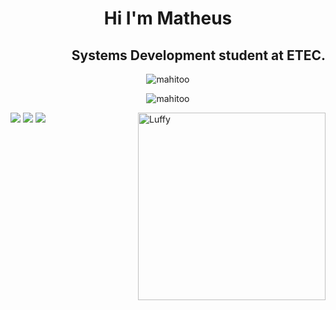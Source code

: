 <h1 align="center">
Hi I'm Matheus
</h1>
<h2 align="right">
Systems Development student at ETEC.
</h2>

<p align="center">
  <img src="https://github-readme-stats.vercel.app/api/top-langs?username=mahitoo&show_icons=true&theme=dracula&locale=en&layout=compact"  alt="mahitoo">
</p>
<p align="center">
  <img src="https://github-readme-stats.vercel.app/api?username=mahitoo&show_icons=true&theme=dracula&locale=en" alt="mahitoo">
</p>


<div>
<a href="https://twitter.com/Theuzss_" target="_blank"><img src="https://img.shields.io/badge/Twitter-1DA1F2?style=for-the-badge&logo=twitter&logoColor=white" target="_blank"></a>
<a href="https://www.instagram.com/theuzss_/" target="_blank"><img src="https://img.shields.io/badge/Instagram-E4405F?style=for-the-badge&logo=instagram&logoColor=white" target="_blank"></a>
<a href="https://www.linkedin.com/in/matheus-costa-277952232/" target="_blank"><img src="https://img.shields.io/badge/LinkedIn-0077B5?style=for-the-badge&logo=linkedin&logoColor=white" target="_blank"></a>
<img align="right" alt="Luffy" src="https://giffiles.alphacoders.com/350/35050.gif" width="300px">
 </div>   




<!--
**Mahitoo/Mahitoo** is a ✨ _special_ ✨ repository because its `README.md` (this file) appears on your GitHub profile.

Here are some ideas to get you started:

- 🔭 I’m currently working on ...
- 🌱 I’m currently learning ...
- 👯 I’m looking to collaborate on ...
- 🤔 I’m looking for help with ...
- 💬 Ask me about ...
- 📫 How to reach me: ...
- 😄 Pronouns: ...
- ⚡ Fun fact: ...
-->
